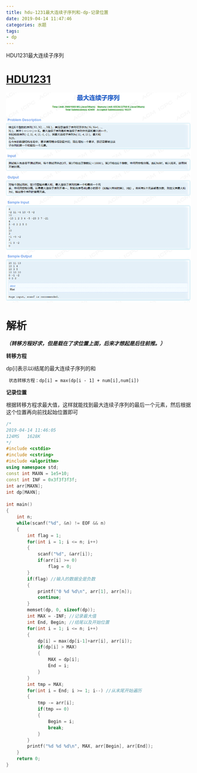 ```yaml
---
title: hdu-1231最大连续子序列和-dp-记录位置
date: 2019-04-14 11:47:46
categories: 水题
tags:
- dp
---
```


HDU1231最大连续子序列

<!-- more -->

# [HDU1231](http://acm.hdu.edu.cn/showproblem.php?pid=1231)

![](hdu-1231最大连续子序列和-dp-记录位置/timu.png)

# 解析

***（转移方程好求，但是栽在了求位置上面，后来才想起是后往前推。）***

**转移方程**

dp[i]表示以i结尾的最大连续子序列的和

```
 状态转移方程：dp[i] = max(dp[i - 1] + num[i],num[i]) 
```

**记录位置**

根据转移方程求最大值，这样就能找到最大连续子序列的最后一个元素，然后根据这个位置再向前找起始位置即可

```c++
/*
2019-04-14 11:46:05
124MS	1628K
*/
#include <cstdio>
#include <cstring>
#include <algorithm>
using namespace std;
const int MAXN = 1e5+10;
const int INF = 0x3f3f3f3f;
int arr[MAXN];
int dp[MAXN];

int main()
{
    int n;
    while(scanf("%d", &n) != EOF && n)
    {
        int flag = 1;
        for(int i = 1; i <= n; i++)
        {
            scanf("%d", &arr[i]);
            if(arr[i] >= 0)
                flag = 0;
        }
        if(flag) //输入的数据全是负数
        {
            printf("0 %d %d\n", arr[1], arr[n]);
            continue;
        }
        memset(dp, 0, sizeof(dp));
        int MAX = -INF; //记录最大值
        int End, Begin; //结尾以及开始位置
        for(int i = 1; i <= n; i++)
        {
            dp[i] = max(dp[i-1]+arr[i], arr[i]);
            if(dp[i] > MAX)
            {
                MAX = dp[i];
                End = i;
            }
        }
        int tmp = MAX;
        for(int i = End; i >= 1; i--) //从末尾开始遍历
        {
            tmp -= arr[i];
            if(tmp == 0) 
            {
                Begin = i;
                break;
            }
        }
        printf("%d %d %d\n", MAX, arr[Begin], arr[End]);
    }
    return 0;
}
```

